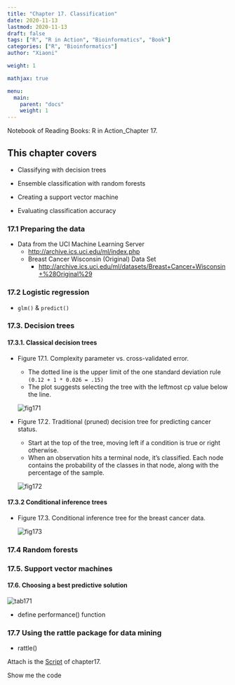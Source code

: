 ```yaml
---
title: "Chapter 17. Classification"
date: 2020-11-13
lastmod: 2020-11-13
draft: false
tags: ["R", "R in Action", "Bioinformatics", "Book"]
categories: ["R", "Bioinformatics"]
author: "Xiaoni"

weight: 1

mathjax: true

menu:
  main:
    parent: "docs"
    weight: 1
---
```


Notebook of Reading Books: R in Action_Chapter 17.

<!--more-->

## This chapter covers

- Classifying with decision trees

- Ensemble classification with random forests

- Creating a support vector machine

- Evaluating classification accuracy

### 17.1 Preparing the data

- Data from the UCI Machine Learning Server
  - <http://archive.ics.uci.edu/ml/index.php>
  - Breast Cancer Wisconsin (Original) Data Set
    - <http://archive.ics.uci.edu/ml/datasets/Breast+Cancer+Wisconsin+%28Original%29>

### 17.2 Logistic regression

- `glm()` & `predict()`

### 17.3. Decision trees

#### 17.3.1. Classical decision trees

- Figure 17.1. Complexity parameter vs. cross-validated error. 
  - The dotted line is the upper limit of the one standard deviation rule `(0.12 + 1 * 0.026 = .15)`
  - The plot suggests selecting the tree with the leftmost cp value below the line.

  ![fig171](fig171.png)

- Figure 17.2. Traditional (pruned) decision tree for predicting cancer status. 
  - Start at the top of the tree, moving left if a condition is true or right otherwise. 
  - When an observation hits a terminal node, it’s classified. Each node contains the probability of the classes in that node, along with the percentage of the sample.
  
  ![fig172](fig172.png)

#### 17.3.2 Conditional inference trees

- Figure 17.3. Conditional inference tree for the breast cancer data.

  ![fig173](fig173.png)

### 17.4 Random forests

### 17.5. Support vector machines

#### 17.6. Choosing a best predictive solution

  ![tab171](tab171.png)

- define performance() function

### 17.7 Using the rattle package for data mining

- rattle()

Attach is the [Script](chapter17.R) of chapter17.

Show me the code <i class="far fa-hand-pointer"></i>

```r

```
